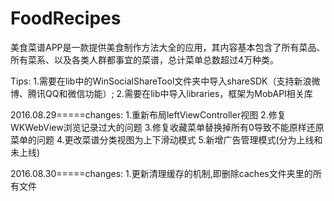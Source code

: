 # FoodRecipes
美食菜谱APP是一款提供美食制作方法大全的应用，其内容基本包含了所有菜品、所有菜系、以及各类人群都事宜的菜谱，总计菜单总数超过4万种类。


Tips:
1.需要在lib中的WinSocialShareTool文件夹中导入shareSDK（支持新浪微博、腾讯QQ和微信功能）;
2.需要在lib中导入libraries，框架为MobAPI相关库

2016.08.29=====changes:
1.重新布局leftViewController视图
2.修复WKWebView浏览记录过大的问题
3.修复收藏菜单替换掉所有0导致不能原样还原菜单的问题
4.更改菜谱分类视图为上下滑动模式
5.新增广告管理模式(分为上线和未上线)


2016.08.30=====changes:
1.更新清理缓存的机制,即删除caches文件夹里的所有文件